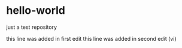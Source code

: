 # hello-world
just a test repository

this line was added in first edit
this line was added in second edit (vi)
